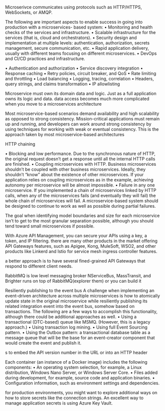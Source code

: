 Microserivce communicates using protocols such as HTTP/HTTPS, WebSockets, or AMQP.


The following are important aspects to enable success in going into production with a microservices-
based system:
• Monitoring and health checks of the services and infrastructure.
• Scalable infrastructure for the services (that is, cloud and orchestrators).
• Security design and implementation at multiple levels: authentication, authorization, secrets
management, secure communication, etc.
• Rapid application delivery, usually with different teams focusing on different microservices.
• DevOps and CI/CD practices and infrastructure.


• Authentication and authorization
• Service discovery integration
• Response caching
• Retry policies, circuit breaker, and QoS
• Rate limiting and throttling
• Load balancing
• Logging, tracing, correlation
• Headers, query strings, and claims transformation
• IP allowlisting


Microservice must own its domain data and logic. Just as a full application owns its logic and data. data access becomes much more complicated when you move to a microservices
architecture


Most microservice-based scenarios demand availability and high scalability as opposed to strong
consistency. Mission-critical applications must remain up and running, and developers can work
around strong consistency by using techniques for working with weak or eventual consistency. This is
the approach taken by most microservice-based architectures


HTTP chaining

• Blocking and low performance. Due to the synchronous nature of HTTP, the original request
doesn’t get a response until all the internal HTTP calls are finished.
• Coupling microservices with HTTP. Business microservices shouldn’t be coupled with other
business microservices. Ideally, they shouldn’t “know” about the existence of other microservices.
If your application relies on coupling microservices as in the example, achieving autonomy per
microservice will be almost impossible.
• Failure in any one microservice. If you implemented a chain of microservices linked by HTTP
calls, when any of the microservices fails (and eventually they will fail) the whole chain of
microservices will fail. A microservice-based system should be designed to continue to work as
well as possible during partial failures.

The goal when identifying model boundaries and size for each microservice isn’t to get to the most
granular separation possible, although you should tend toward small microservices if possible. 


With Azure API Management, you can secure your APIs using a key, a token, and IP filtering.
there are many other products in the market offering API Gateways features, such as
Apigee, Kong, MuleSoft, WSO2, and other products like Linkerd and Istio for service mesh ingress
controller features.

a better approach is to have several fined-grained API Gateways
that respond to different client needs.

RabbitMQ is low level messaging broker
NServiceBus, MassTransit, and Brighter runs on top of RabbitMQ(explorer them) or you can build it


Resiliently publishing to the event bus
A challenge when implementing an event-driven architecture across multiple microservices is how to
atomically update state in the original microservice while resiliently publishing its related integration
event into the event bus, somehow based on transactions. The following are a few ways to accomplish
this functionality, although there could be additional approaches as well.
• Using a transactional (DTC-based) queue like MSMQ. (However, this is a legacy approach.)
• Using transaction log mining.
• Using full Event Sourcing pattern.
• Using the Outbox pattern: a transactional database table as a message queue that will be the
base for an event-creator component that would create the event and publish it.


s to embed the API version number in the URL or into
an HTTP header


Each container (an instance of a Docker image) includes the following components:
• An operating system selection, for example, a Linux distribution, Windows Nano Server, or
Windows Server Core.
• Files added during development, for example, source code and application binaries.
• Configuration information, such as environment settings and dependencies.

for production environments, you might want to explore additional ways on how to store
secrets like the connection strings. An excellent way to manage application secrets is using Azure Key
Vault.
